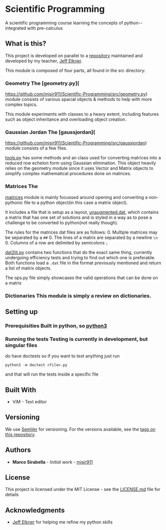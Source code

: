 # Scientific Programming

A scientific programming course learning the concepts of python-- integrated
with pre-calculus 

## What is this?

This project is developed on parallel to a
[repository](https://github.com/jelkner/ScientificProgramming) maintained and
developed by my teacher, [Jeff Elkner](https://github.com/jelkner).

This module is composed of four parts, all found in the src directory:

### Geometry The [geometry.py](
https://github.com/mjsir911/Scientific-Programming/src/geometry.py) module
consists of various spacial objects & methods to help with more complex topics.

This module experiments with classes to a heavy extent, including features such
as object inheritance and overloading object creation.

### Gaussian Jordan The [gaussjordan](
https://github.com/mjsir911/Scientific-Programming/src/gaussjordan) module
consists of a few files.

[tools.py](
https://github.com/mjsir911/Scientific-Programming/src/gaussjordan/tools.py)
has some methods and an class used for converting matrices into a reduced row
echelon form using Gaussian elimination. This object heavily relies on the
geometry module since it uses Vector and Matrix objects to simplify complex
mathematical procedures done on matrices.

### Matrices The
[matrices](https://github.com/mjsir911/Scientific-Programming/src/matrices)
module is mainly focussed around opening and converting a non-pythonic file to
a python object(in this case a matrix object).

It includes a file that is setup as a layout, [unaugmented.dat](
https://github.com/mjsir911/Scientific-Programming/src/matrices/unaugmented.dat),
which contains a matrix that has one set of solutions and is styled in a way as
to
pose a challenge to be converted to python(not really though).

The rules for the matrices dat files are as follows:
0. Multiple matrices may be separated by a `##`
0. The lines of a matrix are separated by a newline `\n`
0. Columns of a row are delimited by semicolons `;`

[dat2lit.py](
https://github.com/mjsir911/Scientific-Programming/src/matrices/unaugmented.dat)
contains two functions that do the exact same thing, currently undergoing
efficiency tests and trying to find out which one is preferable. Both functions
load a `.dat` file in the format previously mentioned and return a list of
matrix objects.

The ops.py file simply showcases the valid operations that can be done on a
matrix

### Dictionaries This module is simply a review on dictionaries.

## Setting up 

### Prerequisities Built in python, so [python3](www.python.org)

### Running the tests Testing is currently in development, but singular files
do have doctests so if you want to test anything just run

    python3 -m doctest <file>.py

and that will run the tests inside a specific file


## Built With

* ViM - Text editor

## Versioning

We use [SemVer](http://semver.org/) for versioning. For the versions available,
see the [tags on this
repository](https://github.com/mjsir911/Scientific-Programming/tags). 

## Authors

* **Marco Sirabella** - *Initial work* -
  [mjsir911](https://github.com/mjsir911)

## License

This project is licensed under the MIT License - see the
[LICENSE.md](LICENSE.md) file for details

## Acknowledgments

* [Jeff Elkner](https://github.com/jelkner) for helping me refine my python
  skills
